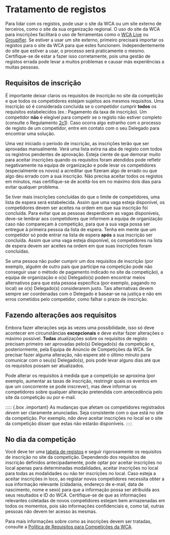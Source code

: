 # Tratamento de registos

Para lidar com os registos, pode usar o site da WCA ou um site externo de terceiros, como o site da sua organização regional. O uso do site da WCA para inscrições facilitará o uso de ferramentas como o [WCA Live](https://github.com/thewca/wca-live/wiki/Guide) ou [Groupifier](https://groupifier.jonatanklosko.com/). Se estiver a usar um site externo, primeiro precisará importar os registos para o site da WCA para que estes funcionem. Independentemente do site que estiver a usar, o processo será praticamente o mesmo. Certifique-se de estar a fazer isso corretamente, pois uma gestão de registos errada pode levar a muitos problemas e causar más experiências a muitas pessoas.

## Requisitos de inscrição

É importante deixar claros os requisitos de inscrição no site da competição e que todos os competidores estejam sujeitos aos mesmos requisitos. Uma inscrição só é considerada concluída se o competidor cumprir **todos** os requisitos estabelecidos (ex.: Pagamento da taxa de inscrição). Um competidor **não** é elegível para competir se o registo não estiver completo (consulte o Regulamento [2c1](https://www.worldcubeassociation.org/regulations/#2c1)). Caso ocorra algo estranho com o processo de registo de um competidor, entre em contato com o seu Delegado para encontrar uma solução.

Uma vez iniciado o período de inscrição, as inscrições terão que ser aprovadas manualmente. Verá uma lista extra na aba de registo com todos os registros pendentes de aprovação. Esteja ciente de que demorar muito para aceitar inscrições quando os requisitos foram atendidos pode refletir negativamente na equipa de organização e pode levar os competidores (especialmente os novos) a acreditar que fizeram algo de errado ou que algo deu errado com a sua inscrição. Não precisa aceitar todos os registos em minutos, mas certifique-se de aceitá-los em no máximo dois dias para evitar qualquer problema.

Se tiver mais inscrições concluídas do que o limite de competidores, uma lista de espera será estabelecida. Assim que uma vaga esteja disponível, os competidores devem ser aceites na ordem em que sua inscrição foi concluída. Para evitar que as pessoas desperdicem as vagas disponíveis, deve-se lembrar aos competidores que informem a equipa de organização caso não compareçam à competição, para que a sua vaga possa ser entregue à primeira pessoa da lista de espera. Tenha em mente que um competidor só pode entrar na lista de espera **após** a sua inscrição ser concluída. Assim que uma vaga esteja disponível, os competidores na lista de espera devem ser aceites na ordem em que suas inscrições foram concluídas.

Se uma pessoa não puder cumprir um dos requisitos de inscrição (por exemplo, alguém de outro país que participe na competição pode não conseguir usar o método de pagamento indicado no site da competição), a equipa de organização e o(s) Delegado(s) podem encontrar meios alternativos para que esta pessoa específica (por exemplo, pagando no local) se o(s) Delegado(s) considerarem justo. Tais alternativas devem sempre ser coordenadas com o Delegado e basear-se na justiça e não em erros cometidos pelo competidor, como falhar o prazo de inscrição.

## Fazendo alterações aos requisitos

Embora fazer alterações seja às vezes uma possibilidade, isso só deve acontecer em circunstâncias **excepcionais** e deve evitar fazer alterações o máximo possível. **Todas** atualizações sobre os requisitos de registo precisam primeiro ser aprovadas pelo(s) Delegado(s) da competição e, posteriormente, pela Equipa de Anúncio de Competições da WCA. Se precisar fazer alguma alteração, não espere até o último minuto para comunicar com o seu(s) Delegado(s), pois pode levar alguns dias até que os requisitos possam ser atualizados.

Pode alterar os requisitos à medida que a competição se aproxima (por exemplo, aumentar as taxas de inscrição, restringir quais os eventos em que um concorrente se pode inscrever), mas deve informar os competidores sobre qualquer alteração pretendida com antecedência pelo site da competição ou por e-mail.

::::: {.box .important}
As mudanças que afetam os competidores registrados _devem_ ser claramente anunciadas. Seja consistente com o que está no site da competição. Por exemplo, _não deve_ aceitar inscrições no local se o site da competição disser que estas não estarão disponíveis.
:::::

## No dia da competição

Você deve ter uma [tabela de registos](https://www.worldcubeassociation.org/edudoc/organizer-guidelines/venue-setup-pt.pdf) e seguir rigorosamente os requisitos de inscrição no site da competição. Dependendo dos requisitos de inscrição definidos antecipadamente, pode optar por aceitar inscrições no local apenas para determinadas modalidades, aceitar inscrições no local para todas as modalidades ou não ter inscrições no local. Caso esteja a aceitar inscrições in loco, ao registar novos competidores necessita obter a sua informação relevante (cidadania, endereço de e-mail, data de nascimento, nome e sexo) para que a informação possa ser atribuída aos seus resultados e ID do WCA. Certifique-se de que as informações relevantes coletadas de novos competidores estejam bem armazenadas em todos os momentos, pois são informações confidenciais e, como tal, outras pessoas não devem ter acesso às mesmas.

Para mais informações sobre como as inscrições devem ser tratadas, consulte a [Política de Requisitos para Competições da WCA](https://www.worldcubeassociation.org/documents/policies/external/Competition%20Requirements.pdf).
